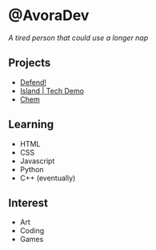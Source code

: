 # **@AvoraDev**

*A tired person that could use a longer nap*

## Projects

- [Defend!](https://avoradev.github.io/defend/)
- [Island | Tech Demo](https://avoradev.github.io/island/)
- [Chem](https://avoradev.github.io/chem/)

## Learning

- HTML
- CSS
- Javascript
- Python
- C++ (eventually)

## Interest

- Art
- Coding
- Games

